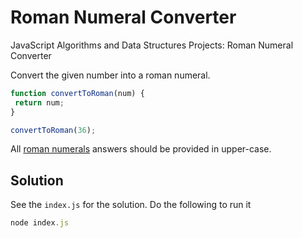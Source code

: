 # Roman Numeral  Converter

JavaScript Algorithms and Data Structures Projects: Roman Numeral Converter

Convert the given number into a roman numeral.

```js
function convertToRoman(num) {
 return num;
}

convertToRoman(36);
```

All [roman numerals](http://www.mathsisfun.com/roman-numerals.html) answers should be provided in upper-case.



## Solution

See the `index.js` for the solution. Do the following to run it

```js
node index.js
```

